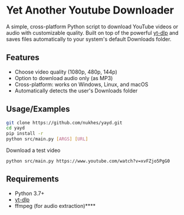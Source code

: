 # Yet Another Youtube Downloader

A simple, cross-platform Python script to download YouTube videos or audio with customizable quality. Built on top of the powerful [yt-dlp](https://github.com/yt-dlp/yt-dlp) and saves files automatically to your system's default Downloads folder.


## Features

- Choose video quality (1080p, 480p, 144p)
- Option to download audio only (as MP3)
- Cross-platform: works on Windows, Linux, and macOS
- Automatically detects the user's Downloads folder


## Usage/Examples

```bash
git clone https://github.com/nukhes/yayd.git
cd yayd
pip install -r
python src/main.py [ARGS] [URL]
```

Download a test video
```
python src/main.py https://www.youtube.com/watch?v=xvFZjo5PgG0
```


## Requirements
- Python 3.7+
- [yt-dlp](https://github.com/yt-dlp/yt-dlp)
- ffmpeg (for audio extraction)****
